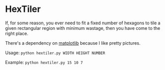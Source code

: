 # HexTiler
If, for some reason, you ever need to fit a fixed number of hexagons to tile a given rectangular region with minimum wastage, then you have come to the right place.

There's a dependency on [matplotlib](http://matplotlib.org/) because I like pretty pictures.

Usage: `python hextiler.py WIDTH HEIGHT NUMBER`

Example: `python hextiler.py 15 10 7`
